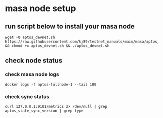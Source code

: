 # masa node setup

## run script below to install your masa node
```
wget -O aptos_devnet.sh https://raw.githubusercontent.com/kj89/testnet_manuals/main/masa/aptos_devnet.sh && chmod +x aptos_devnet.sh && ./aptos_devnet.sh
```

## check node status

### check masa node logs
```
docker logs -f aptos-fullnode-1 --tail 100
```

### check sync status
```
curl 127.0.0.1:9101/metrics 2> /dev/null | grep aptos_state_sync_version | grep type
```
